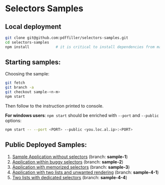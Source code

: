 # Selectors Samples

## Local deployment

```sh
git clone git@github.com:pdffiller/selectors-samples.git
cd selectors-samples
npm install            # it is critical to install dependencies from master
```

## Starting samples:

Choosing the sample:
```sh
git fetch
git branch -a
git checkout sample-<n-m>
npm start
```
Then follow to the instruction printed to console.


**For windows users**: `npm start` should be enriched with `--port` and `--public`
options:

```sh
npm start -- --port <PORT> --public <you.loc.al.ip>:<PORT>
```

## Public Deployed Samples:

1. [Sample Application without selectors](https://pdffiller.github.io/selectors-samples/sample-1/) (branch: **sample-1**)
2. [Application within buggy selectors](https://pdffiller.github.io/selectors-samples/sample-2/) (branch: **sample-2**)
3. [Application with memorized selectors](https://pdffiller.github.io/selectors-samples/sample-3/) (branch: **sample-3**)
4. [Application with two lists and unwanted rendering](https://pdffiller.github.io/selectors-samples/sample-4/) (branch: **sample-4-1**)
4. [Two lists with dedicated selectors](https://pdffiller.github.io/selectors-samples/sample-5/) (branch: **sample-4-4**)